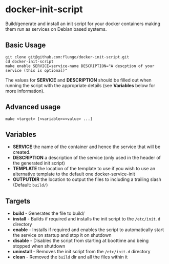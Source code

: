 docker-init-script
==================

Build/generate and install an init script for your docker containers making them run as services on Debian based systems.

Basic Usage
-----------

```
git clone git@github.com:flungo/docker-init-script.git
cd docker-init-script
make enable SERVICE=service-name DESCRIPTION="A descption of your service (this is optional)"
```

The values for **SERVICE** and **DESCRIPTION** should be filled out when running the script with the appropriate details (see **Variables** below for more information).

Advanced usage
--------------

```
make <target> [<variable>=<value> ...]
```

Variables
---------

* **SERVICE** the name of the container and hence the service that will be created.
* **DESCRIPTION** a description of the service (only used in the header of the generated init script)
* **TEMPLATE** the location of the template to use if you wish to use an alternative template to the default one docker-service-init
* **OUTPUTDIR** the location to output the files to including a trailing slash (Default: `build/`)

Targets
-------

* **build** - Generates the file to build/<SERVICE>
* **install** - Builds if required and installs the init script to the `/etc/init.d` directory
* **enable** - Installs if required and enables the script to automatically start the service on startup and stop it on shutdown
* **disable** - Disables the script from starting at boottime and being stopped when shutdown
* **uninstall** - Removes the init script from the `/etc/init.d` directory
* **clean** - Removed the `build` dir and all the files within it
